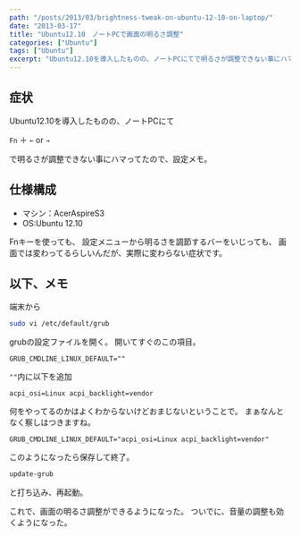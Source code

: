 ```yaml
---
path: "/posts/2013/03/brightness-tweak-on-ubuntu-12-10-on-laptop/"
date: "2013-03-17"
title: "Ubuntu12.10　ノートPCで画面の明るさ調整"
categories: ["Ubuntu"]
tags: ["Ubuntu"]
excerpt: "Ubuntu12.10を導入したものの、ノートPCにてで明るさが調整できない事にハマってたので、設定メモ。"
---
```


## 症状

Ubuntu12.10を導入したものの、ノートPCにて

`Fn` ＋ `←` or `→`

で明るさが調整できない事にハマってたので、設定メモ。 

## 仕様構成 

- マシン：AcerAspireS3 
- OS:Ubuntu 12.10 

Fnキーを使っても、 設定メニューから明るさを調節するバーをいじっても、 画面では変わってるらしいんだが、実際に変わらない症状です。

## 以下、メモ

端末から

```bash
sudo vi /etc/default/grub
```

grubの設定ファイルを開く。 開いてすぐのこの項目。

`GRUB_CMDLINE_LINUX_DEFAULT=""`

`""`内に以下を追加

`acpi_osi=Linux acpi_backlight=vendor`

何をやってるのかはよくわからないけどおまじないということで。
まぁなんとなく察しはつきますね。

`GRUB_CMDLINE_LINUX_DEFAULT="acpi_osi=Linux acpi_backlight=vendor"`

このようになったら保存して終了。

```bash
update-grub
```

と打ち込み、再起動。 

これで、画面の明るさ調整ができるようになった。 ついでに、音量の調整も効くようになった。